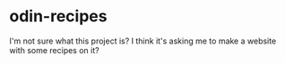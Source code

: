 # odin-recipes

I'm not sure what this project is? I think it's asking me to make a website with some recipes on it?

